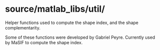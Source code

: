 # source/matlab_libs/util/

Helper functions used to compute the shape index, and the shape complementarity.

Some of these functions were developed by Gabriel Peyre. Currently used by MaSIF to compute the shape index.

